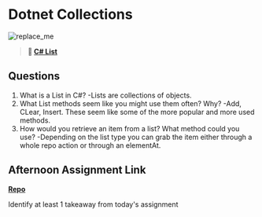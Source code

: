 # Dotnet Collections

![replace_me](https://codeworks.blob.core.windows.net/public/assets/img/illustrations/placeholder.svg)

> **📖 [C# List](https://codeworksacademy.com/fs-student-guide/resources/wk10/02-List-Methods)**

## Questions

1. What is a List in C#?
-Lists are collections of objects.
2. What List methods seem like you might use them often? Why?
-Add, CLear, Insert. These seem like some of the more popular and more used methods.
3. How would you retrieve an item from a list? What method could you use?
-Depending on the list type you can grab the item either through a whole repo action or through an elementAt. 
## Afternoon Assignment Link

**[Repo](https://github.com/ThomF/gregSharp)**

Identify at least 1 takeaway from today's assignment
